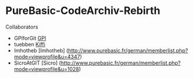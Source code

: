 # PureBasic-CodeArchiv-Rebirth

Collaborators
* GPIforGit [GPI](http://www.purebasic.fr/german/memberlist.php?mode=viewprofile&u=27)
* tuebben [Kiffi](http://www.purebasic.fr/german/memberlist.php?mode=viewprofile&u=92)
* Imhotheb [Imhotheb] (http://www.purebasic.fr/german/memberlist.php?mode=viewprofile&u=4347)
* SicroAtGIT [Sicro] (http://www.purebasic.fr/german/memberlist.php?mode=viewprofile&u=1028)